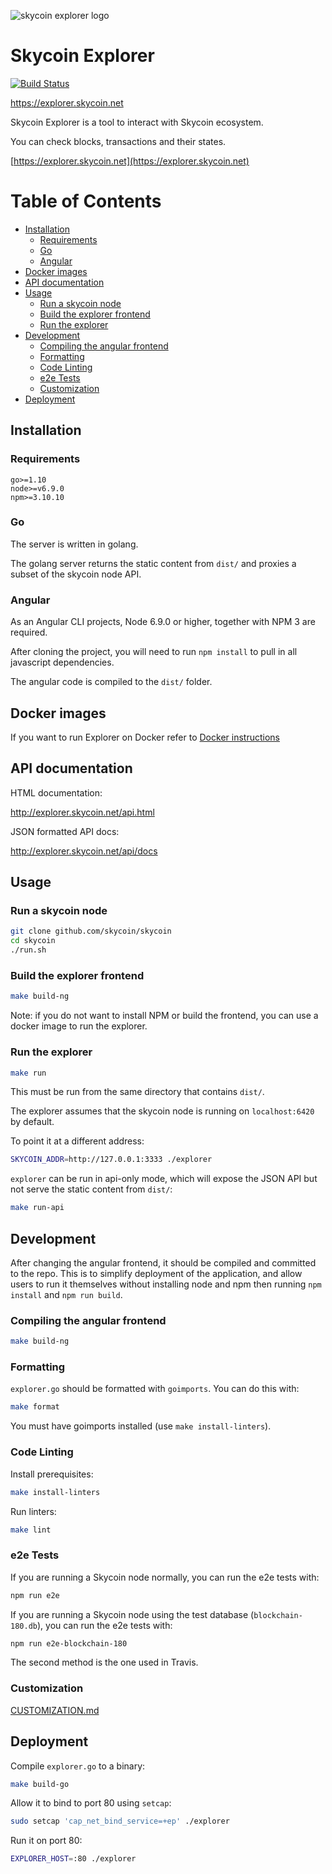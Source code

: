![skycoin explorer logo](https://user-images.githubusercontent.com/26845312/32426909-047fb2ae-c283-11e7-8031-6e88585a53c8.png)

# Skycoin Explorer

[![Build Status](https://travis-ci.org/skycoin/skycoin-explorer.svg?branch=develop)](https://travis-ci.org/skycoin/skycoin-explorer)

https://explorer.skycoin.net

Skycoin Explorer is a tool to interact with Skycoin ecosystem.

You can check blocks, transactions and their states.

[https://explorer.skycoin.net](https://explorer.skycoin.net)

# Table of Contents

<!-- MarkdownTOC levels="1,2,3,4,5" autolink="true" bracket="round" -->

- [Installation](#installation)
	- [Requirements](#requirements)
	- [Go](#go)
	- [Angular](#angular)
- [Docker images](#docker-images)
- [API documentation](#api-documentation)
- [Usage](#usage)
	- [Run a skycoin node](#run-a-skycoin-node)
	- [Build the explorer frontend](#build-the-explorer-frontend)
	- [Run the explorer](#run-the-explorer)
- [Development](#development)
	- [Compiling the angular frontend](#compiling-the-angular-frontend)
	- [Formatting](#formatting)
	- [Code Linting](#code-linting)
	- [e2e Tests](#e2e-tests)
	- [Customization](#customization)
- [Deployment](#deployment)

<!-- /MarkdownTOC -->


## Installation

### Requirements

```
go>=1.10
node>=v6.9.0
npm>=3.10.10
```

### Go

The server is written in golang.

The golang server returns the static content from `dist/` and proxies a subset of the skycoin node API.

### Angular

As an Angular CLI projects,  Node 6.9.0 or higher, together with NPM 3 are required.

After cloning the project, you will need to run `npm install` to pull in all javascript dependencies.

The angular code is compiled to the `dist/` folder.

## Docker images

If you want to run Explorer on Docker refer to [Docker instructions](docker/images/README.md)

## API documentation

HTML documentation:

http://explorer.skycoin.net/api.html

JSON formatted API docs:

http://explorer.skycoin.net/api/docs

## Usage

### Run a skycoin node

```sh
git clone github.com/skycoin/skycoin
cd skycoin
./run.sh
```

### Build the explorer frontend

```sh
make build-ng
```

Note: if you do not want to install NPM or build the frontend, you can use a docker image to run the explorer.

### Run the explorer

```sh
make run
```

This must be run from the same directory that contains `dist/`.

The explorer assumes that the skycoin node is running on `localhost:6420` by default.

To point it at a different address:

```sh
SKYCOIN_ADDR=http://127.0.0.1:3333 ./explorer
```

`explorer` can be run in api-only mode, which will expose the JSON API but not serve the static content from `dist/`:

```sh
make run-api
```

## Development

After changing the angular frontend, it should be compiled and committed to the repo.
This is to simplify deployment of the application, and allow users to run it themselves without
installing node and npm then running `npm install` and `npm run build`.

### Compiling the angular frontend

```sh
make build-ng
```

### Formatting

`explorer.go` should be formatted with `goimports`. You can do this with:

```sh
make format
```

You must have goimports installed (use `make install-linters`).

### Code Linting

Install prerequisites:

```sh
make install-linters
```

Run linters:

```sh
make lint
```

### e2e Tests

If you are running a Skycoin node normally, you can run the e2e tests with:

```sh
npm run e2e
```

If you are running a Skycoin node using the test database (`blockchain-180.db`), you can run the e2e tests with:

```sh
npm run e2e-blockchain-180
```

The second method is the one used in Travis.

### Customization

[CUSTOMIZATION.md](CUSTOMIZATION.md)

## Deployment

Compile `explorer.go` to a binary:

```sh
make build-go
```

Allow it to bind to port 80 using `setcap`:

```sh
sudo setcap 'cap_net_bind_service=+ep' ./explorer
```

Run it on port 80:

```sh
EXPLORER_HOST=:80 ./explorer
```
